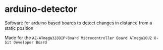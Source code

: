 # arduino-detector
Software for arduino based boards to detect changes in distance from a static position

Made for the ```AZ-ATmega328DIP-Board Microcontroller Board ATmega16U2 8-bit Developer Board```
